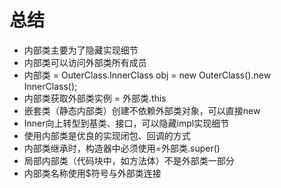 
# 总结

- 内部类主要为了隐藏实现细节
- 内部类可以访问外部类所有成员
- 内部类 = OuterClass.InnerClass obj = new OuterClass().new InnerClass();
- 内部类获取外部类实例 = 外部类.this
- 嵌套类（静态内部类）创建不依赖外部类对象，可以直接new
- Inner向上转型到基类、接口，可以隐藏impl实现细节
- 使用内部类是优良的实现闭包、回调的方式
- 内部类继承时，构造器中必须使用=外部类.super()
- 局部内部类（代码块中，如方法体）不是外部类一部分
- 内部类名称使用$符号与外部类连接

